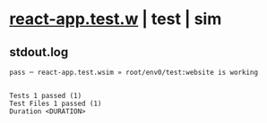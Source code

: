 # [react-app.test.w](../../../../../../examples/tests/sdk_tests/website/react-app.test.w) | test | sim

## stdout.log
```log
pass ─ react-app.test.wsim » root/env0/test:website is working
 
 
Tests 1 passed (1)
Test Files 1 passed (1)
Duration <DURATION>
```

